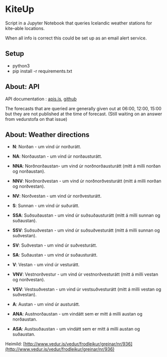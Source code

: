 # KiteUp

Script in a Jupyter Notebook that queries Icelandic weather stations for kite–able locations.

When all info is correct this could be set up as an email alert service.

## Setup
* python3
* pip install -r requirements.txt



## About: API
API documentation : [apis.is](http://docs.apis.is/#endpoint-weather), [github](https://github.com/apis-is/apis/blob/master/endpoints/weather/documentation.md)

The forecasts that are queried are generally given out at 06:00, 12:00, 15:00 but they are not published at the time of forecast. (Still waiting on an answer from vedurstofa on that issue)

## About: Weather directions

* **N**: Norðan - um vind úr norðurátt.

* **NA**: Norðaustan - um vind úr norðausturátt.
* **NNA**: Norðnorðaustan- um vind úr norðnorðausturátt (mitt á milli norðan og norðaustan).
* **NNV**: Norðnorðvestan - um vind úr norðnorðvesturátt (mitt á milli norðan og norðvestan).
* **NV**: Norðvestan - um vind úr norðvesturátt.

* **S**: Sunnan - um vind úr suðurátt.
* **SSA**: Suðsuðaustan - um vind úr suðsuðausturátt (mitt á milli sunnan og suðaustan).
* **SSV**: Suðsuðvestan - um vind úr suðsuðvesturátt (mitt á milli sunnan og suðvestan).
* **SV**: Suðvestan - um vind úr suðvesturátt.
* **SA**: Suðaustan - um vind úr suðausturátt.

* **V**: Vestan - um vind úr vesturátt.
* **VNV**: Vestnorðvestur - um vind úr vestnorðvesturátt (mitt á milli vestan og norðvestan).
* **VSV**: Vestsuðvestan - um vind úr vestsuðvesturátt (mitt á milli vestan og suðvestan).
* **A**: Austan - um vind úr austurátt.
* **ANA**: Austnorðaustan - um vindátt sem er mitt á milli austan og norðaustan.
* **ASA**: Austsuðaustan - um vindátt sem er mitt á milli austan og suðaustan.


Heimild: [http://www.vedur.is/vedur/frodleikur/greinar/nr/936](http://www.vedur.is/vedur/frodleikur/greinar/nr/936)